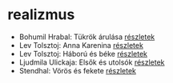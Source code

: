 # realizmus

- Bohumil Hrabal: Tükrök árulása [részletek](_details/%7Bopf.creator%7D.md#id_451)
- Lev Tolsztoj: Anna Karenina [részletek](_details/%7Bopf.creator%7D.md#id_778)
- Lev Tolsztoj: Háború és béke [részletek](_details/%7Bopf.creator%7D.md#id_563)
- Ljudmila Ulickaja: Elsők és utolsók [részletek](_details/%7Bopf.creator%7D.md#id_1287)
- Stendhal: Vörös és fekete [részletek](_details/%7Bopf.creator%7D.md#id_562)